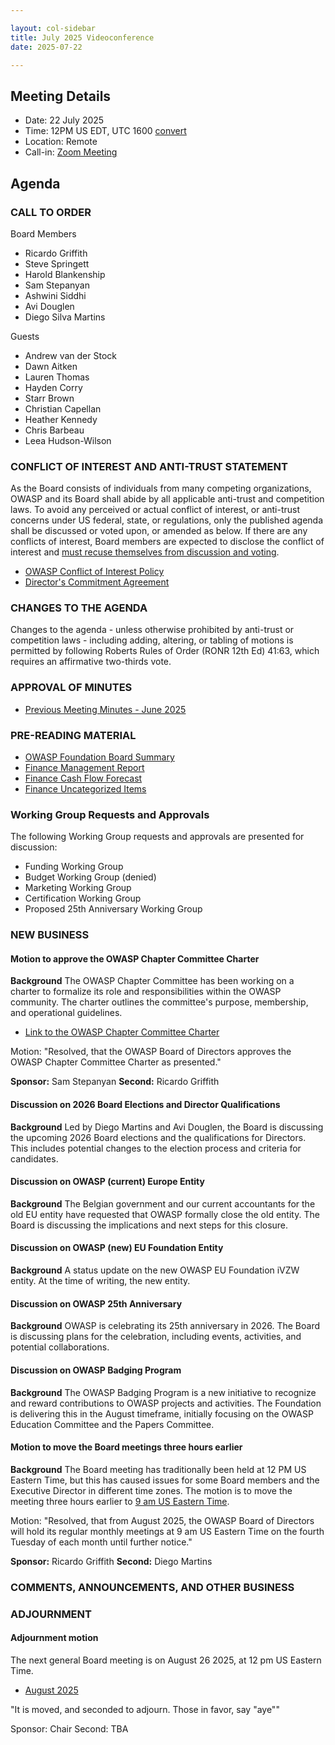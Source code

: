 ```yaml
---

layout: col-sidebar
title: July 2025 Videoconference
date: 2025-07-22

---
```


## Meeting Details

- Date: 22 July 2025
- Time: 12PM US EDT, UTC 1600 [convert](https://www.timeanddate.com/worldclock/meetingdetails.html?year=2025&month=7&day=22&hour=16&min=0&sec=0&p1=152&p2=176&p3=110&p4=136&p5=179&p6=24&p7=64)
- Location: Remote
- Call-in: [Zoom Meeting](https://us06web.zoom.us/j/82812814370?pwd=dUc1TIeKiaYL4uLQDnnYiCYA3e2fHn.1)

## Agenda

### CALL TO ORDER

Board Members
- Ricardo Griffith
- Steve Springett
- Harold Blankenship
- Sam Stepanyan
- Ashwini Siddhi
- Avi Douglen 
- Diego Silva Martins

Guests
- Andrew van der Stock
- Dawn Aitken
- Lauren Thomas
- Hayden Corry
- Starr Brown
- Christian Capellan
- Heather Kennedy
- Chris Barbeau
- Leea Hudson-Wilson

### CONFLICT OF INTEREST AND ANTI-TRUST STATEMENT

As the Board consists of individuals from many competing organizations, OWASP and its Board shall abide by all applicable anti-trust and competition laws. To avoid any perceived or actual conflict of interest, or anti-trust concerns under US federal, state, or regulations, only the published agenda shall be discussed or voted upon, or amended as below. If there are any conflicts of interest, Board members are expected to disclose the conflict of interest and [must recuse themselves from discussion and voting](https://owasp.org/www-policy/legal/bylaws#section-702-disclosure-required).

- [OWASP Conflict of Interest Policy](https://owasp.org/www-policy/operational/conflict-of-interest)
- [Director's Commitment Agreement](https://owasp.org/www-policy/legal/directors-committment-agreement)

### CHANGES TO THE AGENDA

Changes to the agenda - unless otherwise prohibited by anti-trust or competition laws - including adding, altering, or tabling of motions is permitted by following Roberts Rules of Order (RONR 12th Ed) 41:63, which requires an affirmative two-thirds vote.

### APPROVAL OF MINUTES

- [Previous Meeting Minutes - June 2025](/www-board/meetings-historical/2025/202506)

### PRE-READING MATERIAL

- [OWASP Foundation Board Summary](TBA)
- [Finance Management Report](TBA)
- [Finance Cash Flow Forecast](TBA)
- [Finance Uncategorized Items](TBA)

### Working Group Requests and Approvals

The following Working Group requests and approvals are presented for discussion:

- Funding Working Group
- Budget Working Group (denied)
- Marketing Working Group
- Certification Working Group
- Proposed 25th Anniversary Working Group

### NEW BUSINESS

#### Motion to approve the OWASP Chapter Committee Charter

**Background** The OWASP Chapter Committee has been working on a charter to formalize its role and responsibilities within the OWASP community. The charter outlines the committee's purpose, membership, and operational guidelines.

- [Link to the OWASP Chapter Committee Charter](https://docs.google.com/document/d/1MT7H-Bo65LK5ZWiX_hthO70fglhA0QA5gOdWmegIVXU/edit?tab=t.0#heading=h.ibadohashrdi)

Motion: "Resolved, that the OWASP Board of Directors approves the OWASP Chapter Committee Charter as presented."

**Sponsor:** Sam Stepanyan
**Second:** Ricardo Griffith

#### Discussion on 2026 Board Elections and Director Qualifications

**Background** Led by Diego Martins and Avi Douglen, the Board is discussing the upcoming 2026 Board elections and the qualifications for Directors. This includes potential changes to the election process and criteria for candidates.

#### Discussion on OWASP (current) Europe Entity

**Background** The Belgian government and our current accountants for the old EU entity have requested that OWASP formally close the old entity. The Board is discussing the implications and next steps for this closure.

#### Discussion on OWASP (new) EU Foundation Entity

**Background** A status update on the new OWASP EU Foundation iVZW entity. At the time of writing, the new entity.

#### Discussion on OWASP 25th Anniversary

**Background** OWASP is celebrating its 25th anniversary in 2026. The Board is discussing plans for the celebration, including events, activities, and potential collaborations.

#### Discussion on OWASP Badging Program

**Background** The OWASP Badging Program is a new initiative to recognize and reward contributions to OWASP projects and activities. The Foundation is delivering this in the August timeframe, initially focusing on the OWASP Education Committee and the Papers Committee.

#### Motion to move the Board meetings three hours earlier

**Background** The Board meeting has traditionally been held at 12 PM US Eastern Time, but this has caused issues for some Board members and the Executive Director in different time zones. The motion is to move the meeting three hours earlier to [9 am US Eastern Time]().

Motion: "Resolved, that from August 2025, the OWASP Board of Directors will hold its regular monthly meetings at 9 am US Eastern Time on the fourth Tuesday of each month until further notice."

**Sponsor:** Ricardo Griffith
**Second:** Diego Martins

### COMMENTS, ANNOUNCEMENTS, AND OTHER BUSINESS

### ADJOURNMENT

#### Adjournment motion

The next general Board meeting is on August 26 2025, at 12 pm US Eastern Time.

- [August 2025](https://owasp.org/www-board/meetings/202508)

"It is moved, and seconded to adjourn. Those in favor, say "aye""

Sponsor: Chair
Second: TBA
